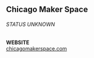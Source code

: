 ## Chicago Maker Space
###### STATUS UNKNOWN

**WEBSITE**  
[chicagomakerspace.com](https://www.chicagomakerspace.com/)